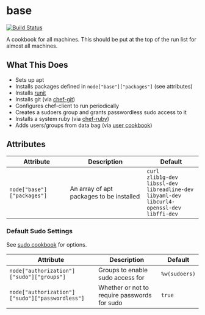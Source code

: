 # base

[![Build Status](https://travis-ci.org/sweeperio/chef-base.svg?branch=master)](https://travis-ci.org/sweeperio/chef-base)

A cookbook for all machines. This should be put at the top of the run list for almost all machines.

## What This Does

* Sets up apt 
* Installs packages defined in `node["base"]["packages"]` (see attributes)
* Installs [runit]
* Installs git (via [chef-git])
* Configures chef-client to run periodically
* Creates a sudoers group and grants passwordless sudo access to it
* Installs a system ruby (via [chef-ruby])
* Adds users/groups from data bag (via [user cookbook])

[runit]: http://smarden.org/runit/
[chef-git]: https://github.com/sweeperio/chef-git
[chef-ruby]: https://github.com/sweeperio/chef-ruby
[user cookbook]: https://github.com/fnichol/chef-user

## Attributes

|Attribute|Description|Default|
|---------|-----------|-------|
|`node["base"]["packages"]` | An array of apt packages to be installed | `curl`<br>`zlib1g-dev`<br>`libssl-dev`<br>`libreadline-dev`<br>`libyaml-dev`<br>`libcurl4-openssl-dev`<br>`libffi-dev` |


### Default Sudo Settings

See [sudo cookbook] for options.

Attribute|Description|Default
---------|-----------|-------
`node["authorization"]["sudo"]["groups"]` | Groups to enable sudo access for | `%w(sudoers)`
`node["authorization"]["sudo"]["passwordless"]` | Whether or not to require passwords for sudo | `true`

[sudo cookbook]: https://github.com/chef-cookbooks/sudo
